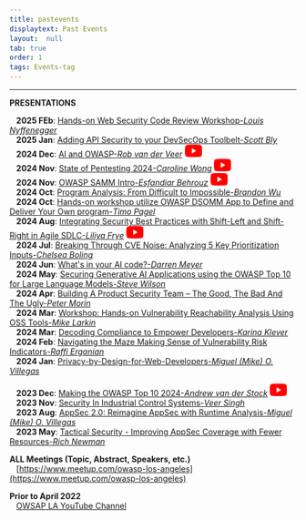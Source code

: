 ```yaml
---
title: pastevents
displaytext: Past Events
layout:  null
tab: true
order: 1
tags: Events-tag
---
```

<hr>

**PRESENTATIONS** <br>

&nbsp;&nbsp; **2025 FEb**: [Hands-on Web Security Code Review Workshop-*Louis Nyffenegger*](assets/prez/OWASPLA_prez_2025_02-1.pdf) <br>
&nbsp;&nbsp; **2025 Jan**: [Adding API Security to your DevSecOps Toolbelt-*Scott Bly*](assets/prez/OWASPLA_prez_2025_01.pdf) <br>
&nbsp;&nbsp; **2024 Dec**: [AI and OWASP-*Rob van der Veer*](assets/prez/OWASPLA_prez_2024_12.pdf) <a href="https://youtu.be/VhlF0Gpc9Ts"> <img src="assets/images/YouTube_Icon_30x22.png" alt="YouTube"/></a>  <br>
&nbsp;&nbsp; **2024 Nov**: [State of Pentesting 2024-*Caroline Wong*](assets/prez/OWASPLA_prez_2024_11.pdf) <a href="https://youtu.be/wixNN9iQd3g?t=1167"><img src="assets/images/YouTube_Icon_30x22.png" alt="YouTube"/></a>  <br>
&nbsp;&nbsp; **2024 Nov**: [OWASP SAMM Intro-*Esfandiar Behrouz*](assets/prez/OWASPLA_prez_2024_11-1.pdf) <a href="https://youtu.be/wixNN9iQd3g"><img src="assets/images/YouTube_Icon_30x22.png" alt="YouTube"/></a>  <br>
&nbsp;&nbsp; **2024 Oct**: [Program Analysis: From Difficult to Impossible-*Brandon Wu*](assets/prez/OWASPLA_prez_2024_10.pdf) <br>
&nbsp;&nbsp; **2024 Oct**: [Hands-on workshop utilize OWASP DSOMM App to Define and Deliver Your Own program-*Timo Pagel*](assets/prez/OWASPLA_prez_2024_10-1.pdf) <br>
&nbsp;&nbsp; **2024 Aug**: [Integrating Security Best Practices with Shift-Left and Shift-Right in Agile SDLC-*Liliya Frye*](assets/prez/OWASPLA_prez_2024_08.pdf) <a href="https://www.youtube.com/watch?v=uRHVpOovZ0Y"><img src="assets/images/YouTube_Icon_30x22.png" alt="YouTube"/></a> <br>
&nbsp;&nbsp; **2024 Jul**: [Breaking Through CVE Noise: Analyzing 5 Key Prioritization Inputs-*Chelsea Boling*](assets/prez/OWASPLA_prez_2024_07.pdf) <br>
&nbsp;&nbsp; **2024 Jun**: [What's in your AI code?-*Darren Meyer*](assets/prez/OWASPLA_prez_2024_06.pdf) <br>
&nbsp;&nbsp; **2024 May**: [ Securing Generative AI Applications using the OWASP Top 10 for Large Language Models-*Steve Wilson*](assets/prez/OWASPLA_prez_2024_05.pdf) <br>
&nbsp;&nbsp; **2024 Apr**: [Building A Product Security Team – The Good, The Bad And The Ugly-*Peter Morin*](assets/prez/Not_Yet_Received_a_Copy.pdf) <br>
&nbsp;&nbsp; **2024 Mar**: [Workshop: Hands-on Vulnerability Reachability Analysis Using OSS Tools-*Mike Larkin*](assets/prez/OWASPLA_prez_2024_03-1.pdf) <br>
&nbsp;&nbsp; **2024 Mar**: [Decoding Compliance to Empower Developers-*Karina Klever*](assets/prez/OWASPLA_prez_2024_03.pdf) <br>
&nbsp;&nbsp; **2024 Feb**: [Navigating the Maze  Making Sense of Vulnerability Risk Indicators-*Raffi Erganian*](assets/prez/OWASPLA_prez_2024_02.pdf) <br>
&nbsp;&nbsp; **2024 Jan**: [Privacy-by-Design-for-Web-Developers-*Miguel (Mike) O. Villegas*](assets/prez/OWASPLA_prez_2024_01.pdf) <br>

&nbsp;&nbsp; **2023 Dec**: [Making the OWASP Top 10 2024-*Andrew van der Stock*](https://youtu.be/K1DKMD2vSPs)  <a href="https://www.youtube.com/watch?v=K1DKMD2vSPs"><img src="assets/images/YouTube_Icon_30x22.png" alt="YouTube"/></a>  <br>
&nbsp;&nbsp; **2023 Nov**: [Security In Industrial Control Systems-*Veer Singh*](assets/prez/OWASPLA_prez_2023_11-1.pdf) <br>
&nbsp;&nbsp; **2023 Aug**: [AppSec 2.0: Reimagine AppSec with Runtime Analysis-*Miguel (Mike) O. Villegas*](assets/prez/OWASPLA_prez_2023_06.pdf) <br>
&nbsp;&nbsp; **2023 May**: [Tactical Security - Improving AppSec Coverage with Fewer Resources-*Rich Newman*](assets/prez/OWASPLA_prez_2023_05.pdf) <br>

**ALL Meetings (Topic, Abstract, Speakers, etc.)** <br>
&nbsp;&nbsp; [https://www.meetup.com/owasp-los-angeles](https://www.meetup.com/owasp-los-angeles) <br>

**Prior to April 2022** <br>
&nbsp;&nbsp; [OWSAP LA YouTube Channel](https://www.youtube.com/OWASPLosAngeles)


